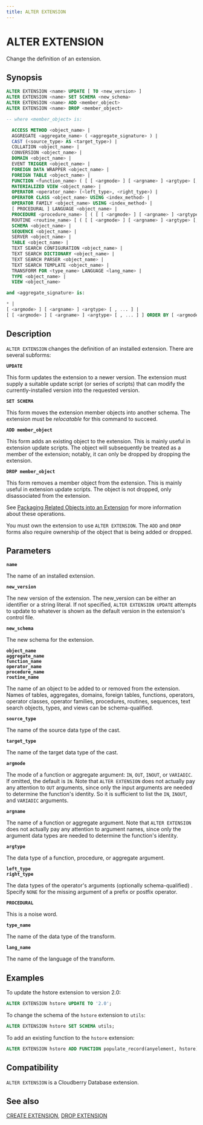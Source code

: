 ```yaml
---
title: ALTER EXTENSION
---
```


# ALTER EXTENSION

Change the definition of an extension.

## Synopsis

```sql
ALTER EXTENSION <name> UPDATE [ TO <new_version> ]
ALTER EXTENSION <name> SET SCHEMA <new_schema>
ALTER EXTENSION <name> ADD <member_object>
ALTER EXTENSION <name> DROP <member_object>

-- where <member_object> is:

  ACCESS METHOD <object_name> |
  AGGREGATE <aggregate_name> ( <aggregate_signature> ) |
  CAST (<source_type> AS <target_type>) |
  COLLATION <object_name> |
  CONVERSION <object_name> |
  DOMAIN <object_name> |
  EVENT TRIGGER <object_name> |
  FOREIGN DATA WRAPPER <object_name> |
  FOREIGN TABLE <object_name> |
  FUNCTION <function_name> ( [ [ <argmode> ] [ <argname> ] <argtype> [, ...] ] ) |
  MATERIALIZED VIEW <object_name> |
  OPERATOR <operator_name> (<left_type>, <right_type>) |
  OPERATOR CLASS <object_name> USING <index_method> |
  OPERATOR FAMILY <object_name> USING <index_method> |
  [ PROCEDURAL ] LANGUAGE <object_name> |
  PROCEDURE <procedure_name> [ ( [ [ <argmode> ] [ <argname> ] <argtype> [, ...] ] ) ] |
  ROUTINE <routine_name> [ ( [ [ <argmode> ] [ <argname> ] <argtype> [, ...] ] ) ] |
  SCHEMA <object_name> |
  SEQUENCE <object_name> |
  SERVER <object_name> |
  TABLE <object_name> |
  TEXT SEARCH CONFIGURATION <object_name> |
  TEXT SEARCH DICTIONARY <object_name> |
  TEXT SEARCH PARSER <object_name> |
  TEXT SEARCH TEMPLATE <object_name> |
  TRANSFORM FOR <type_name> LANGUAGE <lang_name> |
  TYPE <object_name> |
  VIEW <object_name>

and <aggregate_signature> is:

* |
[ <argmode> ] [ <argname> ] <argtype> [ , ... ] |
[ [ <argmode> ] [ <argname> ] <argtype> [ , ... ] ] ORDER BY [ <argmode> ] [ <argname> ] <argtype> [ , ... ]
```

## Description

`ALTER EXTENSION` changes the definition of an installed extension. There are several subforms:

**`UPDATE`**

This form updates the extension to a newer version. The extension must supply a suitable update script (or series of scripts) that can modify the currently-installed version into the requested version.

**`SET SCHEMA`**

This form moves the extension member objects into another schema. The extension must be *relocatable* for this command to succeed.

**`ADD member_object`**

This form adds an existing object to the extension. This is mainly useful in extension update scripts. The object will subsequently be treated as a member of the extension; notably, it can only be dropped by dropping the extension.

**`DROP member_object`**

This form removes a member object from the extension. This is mainly useful in extension update scripts. The object is not dropped, only disassociated from the extension.

See [Packaging Related Objects into an Extension](https://www.postgresql.org/docs/12/extend-extensions.html) for more information about these operations.

You must own the extension to use `ALTER EXTENSION`. The `ADD` and `DROP` forms also require ownership of the object that is being added or dropped.

## Parameters

**`name`**

The name of an installed extension.

**`new_version`**

The new version of the extension. The new_version can be either an identifier or a string literal. If not specified, `ALTER EXTENSION UPDATE` attempts to update to whatever is shown as the default version in the extension's control file.

**`new_schema`**

The new schema for the extension.

**`object_name`**<br />
**`aggregate_name`**<br />
**`function_name`**<br />
**`operator_name`**<br />
**`procedure_name`**<br />
**`routine_name`**

The name of an object to be added to or removed from the extension. Names of tables, aggregates, domains, foreign tables, functions, operators, operator classes, operator families, procedures, routines, sequences, text search objects, types, and views can be schema-qualified.

**`source_type`**

The name of the source data type of the cast.

**`target_type`**

The name of the target data type of the cast.

**`argmode`**

The mode of a function or aggregate argument: `IN`, `OUT`, `INOUT`, or `VARIADIC`. If omitted, the default is `IN`. Note that `ALTER EXTENSION` does not actually pay any attention to `OUT` arguments, since only the input arguments are needed to determine the function's identity. So it is sufficient to list the `IN`, `INOUT`, and `VARIADIC` arguments.

**`argname`**

The name of a function or aggregate argument. Note that `ALTER EXTENSION` does not actually pay any attention to argument names, since only the argument data types are needed to determine the function's identity.

**`argtype`**

The data type of a function, procedure, or aggregate argument.

**`left_type`**<br />
**`right_type`**

The data types of the operator's arguments (optionally schema-qualified) . Specify `NONE` for the missing argument of a prefix or postfix operator.

**`PROCEDURAL`**

This is a noise word.

**`type_name`**

The name of the data type of the transform.

**`lang_name`**

The name of the language of the transform.

## Examples

To update the hstore extension to version 2.0:

```sql
ALTER EXTENSION hstore UPDATE TO '2.0';
```

To change the schema of the `hstore` extension to `utils`:

```sql
ALTER EXTENSION hstore SET SCHEMA utils;
```

To add an existing function to the `hstore` extension:

```sql
ALTER EXTENSION hstore ADD FUNCTION populate_record(anyelement, hstore);
```

## Compatibility

`ALTER EXTENSION` is a Cloudberry Database extension.

## See also

[CREATE EXTENSION](/docs/sql-stmts/sql-stmt-create-extension.md), [DROP EXTENSION](/docs/sql-stmts/sql-stmt-drop-extension.md)
